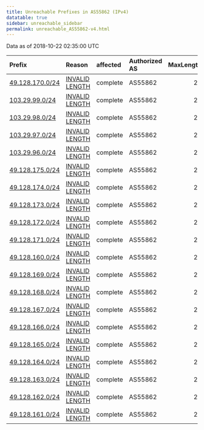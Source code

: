 ```yaml
---
title: Unreachable Prefixes in AS55862 (IPv4)
datatable: true
sidebar: unreachable_sidebar
permalink: unreachable_AS55862-v4.html
---
```


Data as of 2018-10-22 02:35:00 UTC


<div class="datatable-begin"></div>

| Prefix                                                   | Reason                                                                                                    | affected   | Authorized AS   |   MaxLength | Anchor                                       |   unreachable /24s |
|:---------------------------------------------------------|:----------------------------------------------------------------------------------------------------------|:-----------|:----------------|------------:|:---------------------------------------------|-------------------:|
| [49.128.170.0/24](https://stat.ripe.net/49.128.170.0/24) | [INVALID LENGTH](https://rpki-validator.ripe.net/announcement-preview?asn=AS55862&prefix=49.128.170.0/24) | complete   | AS55862         |          20 | [APNIC](unreachable_APNIC_RPKI_Root-v4.html) |                  1 |
| [103.29.99.0/24](https://stat.ripe.net/103.29.99.0/24)   | [INVALID LENGTH](https://rpki-validator.ripe.net/announcement-preview?asn=AS55862&prefix=103.29.99.0/24)  | complete   | AS55862         |          22 | [APNIC](unreachable_APNIC_RPKI_Root-v4.html) |                  1 |
| [103.29.98.0/24](https://stat.ripe.net/103.29.98.0/24)   | [INVALID LENGTH](https://rpki-validator.ripe.net/announcement-preview?asn=AS55862&prefix=103.29.98.0/24)  | complete   | AS55862         |          22 | [APNIC](unreachable_APNIC_RPKI_Root-v4.html) |                  1 |
| [103.29.97.0/24](https://stat.ripe.net/103.29.97.0/24)   | [INVALID LENGTH](https://rpki-validator.ripe.net/announcement-preview?asn=AS55862&prefix=103.29.97.0/24)  | complete   | AS55862         |          22 | [APNIC](unreachable_APNIC_RPKI_Root-v4.html) |                  1 |
| [103.29.96.0/24](https://stat.ripe.net/103.29.96.0/24)   | [INVALID LENGTH](https://rpki-validator.ripe.net/announcement-preview?asn=AS55862&prefix=103.29.96.0/24)  | complete   | AS55862         |          22 | [APNIC](unreachable_APNIC_RPKI_Root-v4.html) |                  1 |
| [49.128.175.0/24](https://stat.ripe.net/49.128.175.0/24) | [INVALID LENGTH](https://rpki-validator.ripe.net/announcement-preview?asn=AS55862&prefix=49.128.175.0/24) | complete   | AS55862         |          20 | [APNIC](unreachable_APNIC_RPKI_Root-v4.html) |                  1 |
| [49.128.174.0/24](https://stat.ripe.net/49.128.174.0/24) | [INVALID LENGTH](https://rpki-validator.ripe.net/announcement-preview?asn=AS55862&prefix=49.128.174.0/24) | complete   | AS55862         |          20 | [APNIC](unreachable_APNIC_RPKI_Root-v4.html) |                  1 |
| [49.128.173.0/24](https://stat.ripe.net/49.128.173.0/24) | [INVALID LENGTH](https://rpki-validator.ripe.net/announcement-preview?asn=AS55862&prefix=49.128.173.0/24) | complete   | AS55862         |          20 | [APNIC](unreachable_APNIC_RPKI_Root-v4.html) |                  1 |
| [49.128.172.0/24](https://stat.ripe.net/49.128.172.0/24) | [INVALID LENGTH](https://rpki-validator.ripe.net/announcement-preview?asn=AS55862&prefix=49.128.172.0/24) | complete   | AS55862         |          20 | [APNIC](unreachable_APNIC_RPKI_Root-v4.html) |                  1 |
| [49.128.171.0/24](https://stat.ripe.net/49.128.171.0/24) | [INVALID LENGTH](https://rpki-validator.ripe.net/announcement-preview?asn=AS55862&prefix=49.128.171.0/24) | complete   | AS55862         |          20 | [APNIC](unreachable_APNIC_RPKI_Root-v4.html) |                  1 |
| [49.128.160.0/24](https://stat.ripe.net/49.128.160.0/24) | [INVALID LENGTH](https://rpki-validator.ripe.net/announcement-preview?asn=AS55862&prefix=49.128.160.0/24) | complete   | AS55862         |          20 | [APNIC](unreachable_APNIC_RPKI_Root-v4.html) |                  1 |
| [49.128.169.0/24](https://stat.ripe.net/49.128.169.0/24) | [INVALID LENGTH](https://rpki-validator.ripe.net/announcement-preview?asn=AS55862&prefix=49.128.169.0/24) | complete   | AS55862         |          20 | [APNIC](unreachable_APNIC_RPKI_Root-v4.html) |                  1 |
| [49.128.168.0/24](https://stat.ripe.net/49.128.168.0/24) | [INVALID LENGTH](https://rpki-validator.ripe.net/announcement-preview?asn=AS55862&prefix=49.128.168.0/24) | complete   | AS55862         |          20 | [APNIC](unreachable_APNIC_RPKI_Root-v4.html) |                  1 |
| [49.128.167.0/24](https://stat.ripe.net/49.128.167.0/24) | [INVALID LENGTH](https://rpki-validator.ripe.net/announcement-preview?asn=AS55862&prefix=49.128.167.0/24) | complete   | AS55862         |          20 | [APNIC](unreachable_APNIC_RPKI_Root-v4.html) |                  1 |
| [49.128.166.0/24](https://stat.ripe.net/49.128.166.0/24) | [INVALID LENGTH](https://rpki-validator.ripe.net/announcement-preview?asn=AS55862&prefix=49.128.166.0/24) | complete   | AS55862         |          20 | [APNIC](unreachable_APNIC_RPKI_Root-v4.html) |                  1 |
| [49.128.165.0/24](https://stat.ripe.net/49.128.165.0/24) | [INVALID LENGTH](https://rpki-validator.ripe.net/announcement-preview?asn=AS55862&prefix=49.128.165.0/24) | complete   | AS55862         |          20 | [APNIC](unreachable_APNIC_RPKI_Root-v4.html) |                  1 |
| [49.128.164.0/24](https://stat.ripe.net/49.128.164.0/24) | [INVALID LENGTH](https://rpki-validator.ripe.net/announcement-preview?asn=AS55862&prefix=49.128.164.0/24) | complete   | AS55862         |          20 | [APNIC](unreachable_APNIC_RPKI_Root-v4.html) |                  1 |
| [49.128.163.0/24](https://stat.ripe.net/49.128.163.0/24) | [INVALID LENGTH](https://rpki-validator.ripe.net/announcement-preview?asn=AS55862&prefix=49.128.163.0/24) | complete   | AS55862         |          20 | [APNIC](unreachable_APNIC_RPKI_Root-v4.html) |                  1 |
| [49.128.162.0/24](https://stat.ripe.net/49.128.162.0/24) | [INVALID LENGTH](https://rpki-validator.ripe.net/announcement-preview?asn=AS55862&prefix=49.128.162.0/24) | complete   | AS55862         |          20 | [APNIC](unreachable_APNIC_RPKI_Root-v4.html) |                  1 |
| [49.128.161.0/24](https://stat.ripe.net/49.128.161.0/24) | [INVALID LENGTH](https://rpki-validator.ripe.net/announcement-preview?asn=AS55862&prefix=49.128.161.0/24) | complete   | AS55862         |          20 | [APNIC](unreachable_APNIC_RPKI_Root-v4.html) |                  1 |

<div class="datatable-end"></div>
